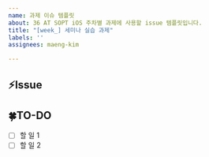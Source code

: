 ```yaml
---
name: 과제 이슈 템플릿
about: 36 AT SOPT iOS 주차별 과제에 사용할 issue 템플릿입니다.
title: "[week_] 세미나 실습 과제"
labels: ''
assignees: maeng-kim

---
```


## ⚡️Issue
<!-- 과제 설명 작성 -->

## 🍀TO-DO
<!-- 과제 todo 작성 -->
- [ ] 할 일 1
- [ ] 할 일 2
